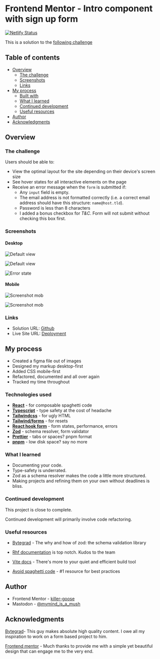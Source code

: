 # Frontend Mentor - Intro component with sign up form

[![Netlify Status](https://api.netlify.com/api/v1/badges/4cc745ea-b285-40af-aa00-122d8844e963/deploy-status)](https://app.netlify.com/sites/gentle-froyo-74b6f1/deploys)

This is a solution to the [following challenge](https://www.frontendmentor.io/challenges/intro-component-with-signup-form-5cf91bd49edda32581d28fd1)

## Table of contents

- [Overview](#overview)
  - [The challenge](#the-challenge)
  - [Screenshots](#screenshots)
  - [Links](#links)
- [My process](#my-process)
  - [Built with](#technologies-used)
  - [What I learned](#what-i-learned)
  - [Continued development](#continued-development)
  - [Useful resources](#useful-resources)
- [Author](#author)
- [Acknowledgments](#acknowledgments)

## Overview

### The challenge

Users should be able to:

- View the optimal layout for the site depending on their device's screen size
- See hover states for all interactive elements on the page
- Receive an error message when the `form` is submitted if:
  - Any `input` field is empty.
  - The email address is not formatted correctly (i.e. a correct email address should have this structure: `name@host.tld`).
  - Password is less than 8 characters
  - I added a bonus checkbox for _T&C_. Form will not submit without checking this box first.

### Screenshots

#### Desktop

![Default view](./public/images/screenshot-desktop.png)

![Default view](./public/images/screenshot.png)

![Error state](./public/images/screenshot-error.png)

#### Mobile

![Screenshot mob](./public/images/screenshot-mob(1).png)

![Screenshot mob](./public/images/screenshot-mob-error(1).png)

### Links

- Solution URL: [Github](https://github.com/killer-goose/Signup-Component)
- Live Site URL: [Deployment](https://gentle-froyo-74b6f1.netlify.app/)

## My process

- Created a figma file out of images
- Designed my markup desktop-first
- Added CSS mobile-first
- Refactored, documented and all over again
- Tracked my time throughout

### Technologies used

- **[React](https://react.dev/)** - for composable spaghetti code
- **[Typescript](https://www.typescriptlang.org/)** - type safety at the cost of headache
- **[Tailwindcss](https://tailwindcss.com/)** - for ugly HTML
- **[Tailwind/forms](https://github.com/tailwindlabs/tailwindcss-forms)** - for resets
- **[React hook form](https://react-hook-form.com/)** - form states, performance, errors
- **[Zod](https://zod.dev/)** - schema resolver, form validator
- **[Prettier](https://prettier.io/)** - tabs or spaces? pnpm format
- **[pnpm](https://pnpm.io/)** - low disk space? say no more

### What I learned

- Documenting your code.
- Type-safety is underrated.
- Zod as a schema resolver makes the code a little more structured.
- Making projects and refining them on your own without deadlines is bliss.

### Continued development

This project is close to complete.

Continued development will primarily involve code refactoring.

### Useful resources

- [Bytegrad](https://youtu.be/AeQ3f4zmSMs) - The why and how of zod: the schema validation library

- [Rhf documentation](https://react-hook-form.com/) is top notch. Kudos to the team

- [Vite docs](https://vitejs.dev/guide/build.html) - There's more to your quiet and efficient build tool

- [Avoid spaghetti code](https://youtu.be/dQw4w9WgXcQ) - #1 resource for best practices

## Author

- Frontend Mentor - [killer-goose](https://www.frontendmentor.io/profile/killer-goose)
- Mastodon - [@mymind_is_a_mush](https://mastodon.social/@mymind_is_a_mush)

## Acknowledgments

[Bytegrad](https://www.youtube.com/@ByteGrad)- This guy makes absolute high quality content. I owe all my inspiration to work on a form based project to him.

[Frontend mentor](https://www.frontendmentor.io/home) - Much thanks to provide me with a simple yet beautiful design that can engage me to the very end.
